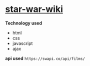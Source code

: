 # [star-war-wiki](https://mayur290.github.io/star-war-wiki/)

**Technology used**
* html
* css
* javascript
* ajax

**api used**
```https://swapi.co/api/films/```
